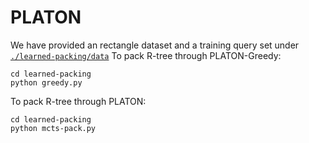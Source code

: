 # PLATON

We have provided an rectangle dataset and a training query set under [`./learned-packing/data`](./learned-packing/data)
To pack R-tree through PLATON-Greedy:
```
cd learned-packing
python greedy.py
```

To pack R-tree through PLATON:
```
cd learned-packing
python mcts-pack.py
```
